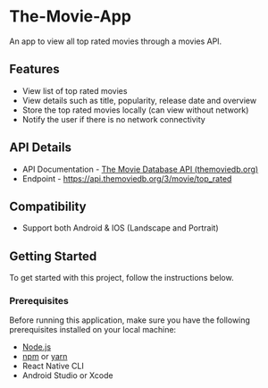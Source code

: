 # The-Movie-App
An app to view all top rated movies through a movies API.

## Features
- View list of top rated movies
- View details such as title, popularity, release date and overview
- Store the top rated movies locally (can view without network)
- Notify the user if there is no network connectivity

## API Details
- API Documentation - <a href="https://developers.themoviedb.org/3/movies/get-top-rated-movies">The Movie Database API (themoviedb.org) </a>
- Endpoint - https://api.themoviedb.org/3/movie/top_rated

## Compatibility
- Support both Android & IOS (Landscape and Portrait)

## Getting Started
To get started with this project, follow the instructions below.

### Prerequisites
Before running this application, make sure you have the following prerequisites installed on your local machine:

- <a href="https://nodejs.org/en/download">Node.js </a>
- <a href="https://docs.npmjs.com/getting-started">npm</a> or <a href="https://classic.yarnpkg.com/en/docs/install#mac-stable">yarn</a>
- React Native CLI
- Android Studio or Xcode